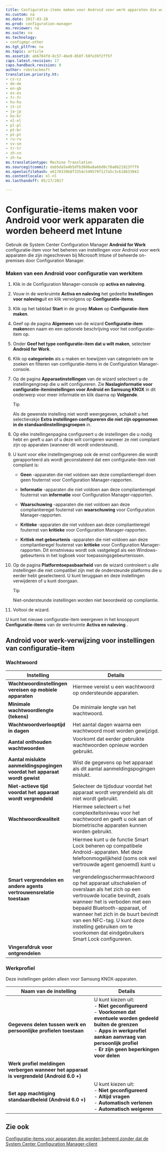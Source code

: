 ```yaml
---
title: Configuratie-items maken voor Android voor werk apparaten die worden beheerd met Intune
ms.custom: na
ms.date: 2017-03-28
ms.prod: configuration-manager
ms.reviewer: na
ms.suite: na
ms.technology:
- configmgr-other
ms.tgt_pltfrm: na
ms.topic: article
ms.assetid: ab6784fd-8c57-4be9-858f-50fe39f2ff5f
caps.latest.revision: 17
caps.handback.revision: 0
author: robstackmsft
translation.priority.ht:
- cs-cz
- de-de
- en-gb
- es-es
- fr-fr
- hu-hu
- it-it
- ja-jp
- ko-kr
- nl-nl
- pl-pl
- pt-br
- pt-pt
- ru-ru
- sv-se
- tr-tr
- zh-cn
- zh-tw
ms.translationtype: Machine Translation
ms.sourcegitcommit: dab5da5a4b5dfb3606a8a6bd0c70a0b21923fff9
ms.openlocfilehash: e6170339b8f3354c549579f127a5c3c618833943
ms.contentlocale: nl-nl
ms.lasthandoff: 05/17/2017

---
```

# <a name="how-to-create-configuration-items-for-android-for-work-devices-managed-with-intune"></a>Configuratie-items maken voor Android voor werk apparaten die worden beheerd met Intune
  
 Gebruik de System Center Configuration Manager **Android for Work** configuratie-item voor het beheren van instellingen voor Android voor werk apparaten die zijn ingeschreven bij Microsoft Intune of beheerde on-premises door Configuration Manager.  
  
### <a name="to-create-an-android-for-work-configuration-item"></a>Maken van een Android voor configuratie van werkitem  
  
1.  Klik in de Configuration Manager-console op **activa en naleving**.  
  
2.  Vouw in de werkruimte **Activa en naleving** het gedeelte **Instellingen voor naleving**uit en klik vervolgens op **Configuratie-items**.  
  
3.  Klik op het tabblad **Start** in de groep **Maken** op **Configuratie-item maken**.  
  
4.  Geef op de pagina **Algemeen** van de wizard **Configuratie-item maken**een naam en een optionele beschrijving voor het configuratie-item op.  
  
5.  Onder **Geef het type configuratie-item dat u wilt maken**, selecteer **Android for Work**.  
  
6.  Klik op **categorieën** als u maken en toewijzen van categorieën om te zoeken en filteren van configuratie-items in de Configuration Manager-console.  
  
7.  Op de pagina **Apparaatinstellingen** van de wizard selecteert u de instellingengroep die u wilt configureren. Zie **Naslaginformatie voor configuratie-iteminstellingen voor Android en Samsung KNOX** in dit onderwerp voor meer informatie en klik daarna op **Volgende**.  
  
    > [!TIP]  
    >  Als de gewenste instelling niet wordt weergegeven, schakelt u het selectievakje **Extra instellingen configureren die niet zijn opgenomen in de standaardinstellingsgroepen** in.  
  
9. Op elke instellingenpagina configureert u de instellingen die u nodig hebt en geeft u aan of u deze wilt corrigeren wanneer ze niet compliant zijn op apparaten (wanneer dit wordt ondersteund).  
  
10. U kunt voor elke instellingengroep ook de ernst configureren die wordt gerapporteerd als wordt geconstateerd dat een configuratie-item niet compliant is:  
  
    -   **Geen** -apparaten die niet voldoen aan deze compliantieregel doen geen fouternst voor Configuration Manager-rapporten.  
  
    -   **Informatie** -apparaten die niet voldoen aan deze compliantieregel fouternst van **informatie** voor Configuration Manager-rapporten.  
  
    -   **Waarschuwing** -apparaten die niet voldoen aan deze compliantieregel fouternst van **waarschuwing** voor Configuration Manager-rapporten.  
  
    -   **Kritieke** -apparaten die niet voldoen aan deze compliantieregel fouternst van **kritieke** voor Configuration Manager-rapporten.  
  
    -   **Kritiek met gebeurtenis** -apparaten die niet voldoen aan deze compliantieregel fouternst van **kritieke** voor Configuration Manager-rapporten. Dit ernstniveau wordt ook vastgelegd als een Windows-gebeurtenis in het logboek voor toepassingsgebeurtenissen.  
  
11. Op de pagina **Platformtoepasbaarheid** van de wizard controleert u alle instellingen die niet compatibel zijn met de ondersteunde platforms die u eerder hebt geselecteerd. U kunt teruggaan en deze instellingen verwijderen of u kunt doorgaan.  
  
    > [!TIP]  
    >  Niet-ondersteunde instellingen worden niet beoordeeld op compliantie.  
  
12. Voltooi de wizard.  
  
 U kunt het nieuwe configuratie-item weergeven in het knooppunt **Configuratie-items** van de werkruimte **Activa en naleving** .  
  
##  <a name="android-for-work-configuration-item-settings-reference"></a>Android voor werk-verwijzing voor instellingen van configuratie-item  
  
### <a name="password"></a>Wachtwoord  
   
|Instelling|Details|  
|-------------|-------------|  
|**Wachtwoordinstellingen vereisen op mobiele apparaten**|Hiermee vereist u een wachtwoord op ondersteunde apparaten.|  
|**Minimale wachtwoordlengte (tekens)**|De minimale lengte van het wachtwoord.|  
|**Wachtwoordverlooptijd in dagen**|Het aantal dagen waarna een wachtwoord moet worden gewijzigd.|  
|**Aantal onthouden wachtwoorden**|Voorkomt dat eerder gebruikte wachtwoorden opnieuw worden gebruikt.|  
|**Aantal mislukte aanmeldingspogingen voordat het apparaat wordt gewist**|Wist de gegevens op het apparaat als dit aantal aanmeldingspogingen mislukt.|  
|**Niet-actieve tijd voordat het apparaat wordt vergrendeld**|Selecteer de tijdsduur voordat het apparaat wordt vergrendeld als dit niet wordt gebruikt.|
|**Wachtwoordkwaliteit**|Hiermee selecteert u het complexiteitsniveau voor het wachtwoord en geeft u ook aan of biometrische apparaten kunnen worden gebruikt.|  
|**Smart vergrendelen en andere agents vertrouwensrelatie toestaan**|Hiermee kunt u de functie Smart Lock beheren op compatibele Android-apparaten. Met deze telefoonmogelijkheid (soms ook wel vertrouwde agent genoemd) kunt u het vergrendelingsschermwachtwoord op het apparaat uitschakelen of overslaan als het zich op een vertrouwde locatie bevindt, zoals wanneer het is verboden met een bepaald Bluetooth-apparaat, of wanneer het zich in de buurt bevindt van een NFC-tag. U kunt deze instelling gebruiken om te voorkomen dat eindgebruikers Smart Lock configureren.|
|**Vingerafdruk voor ontgrendelen**||
  
###  <a name="work-profile"></a>Werkprofiel  
 Deze instellingen gelden alleen voor Samsung KNOX-apparaten.  
  
|Naam van de instelling|Details|  
|------------------|-------------|  
|**Gegevens delen tussen werk en persoonlijke profielen toestaan**|U kunt kiezen uit:<br>- **Niet geconfigureerd**<br>- **Voorkomen dat eventuele worden gedeeld buiten de grenzen**<br>- **Apps in werkprofiel aankan aanvraag van persoonlijk profiel**<br>- **Er zijn geen beperkingen voor delen**<br>|  
|**Werk profiel meldingen verbergen wanneer het apparaat is vergrendeld (Android 6.0 +)**||
|**Set app machtiging standaardbeleid (Android 6.0 +)**|U kunt kiezen uit:<br>- **Niet geconfigureerd**<br>- **Altijd vragen**<br>- **Automatisch verlenen**<br>- **Automatisch weigeren**|
  
 
## <a name="see-also"></a>Zie ook  
 [Configuratie-items voor apparaten die worden beheerd zonder dat de System Center Configuration Manager-client](../../compliance/deploy-use/configuration-items-for-devices-managed-without-the-client.md)
